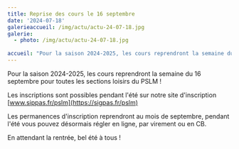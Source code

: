```yaml
---
title: Reprise des cours le 16 septembre
date: '2024-07-18'
galerieaccueil: /img/actu/actu-24-07-18.jpg
galerie:
  - photo: /img/actu/actu-24-07-18.jpg
 
accueil: "Pour la saison 2024-2025, les cours reprendront la semaine du 16 septembre pour toutes les sections"
---
```

Pour la saison 2024-2025, les cours reprendront la semaine du 16 septembre pour toutes les sections loisirs du PSLM !

Les inscriptions sont possibles pendant l'été sur notre site d'inscription [www.sippas.fr/pslm](https://sigpas.fr/pslm)

Les permanences d'inscription reprendront au mois de septembre, pendant l'été vous pouvez désormais régler en ligne, par virement ou en CB.

En attendant la rentrée, bel été à tous !
